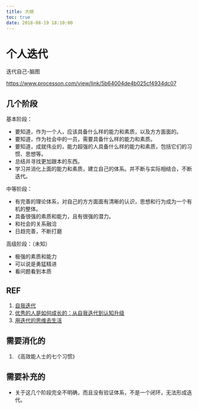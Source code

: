 ```yaml
---
title: 大纲
toc: true
date: 2018-08-19 18:10:00
---
```

# 个人迭代

迭代自己-脑图

https://www.processon.com/view/link/5b64004de4b025cf4934dc07


## 几个阶段

基本阶段：

- 要知道，作为一个人，应该具备什么样的能力和素质，以及方方面面的。
- 要知道，作为社会中的一员，需要具备什么样的能力和素质。
- 要知道，成就伟业的，能力超强的人具备什么样的能力和素质，包括它们的习惯、思想等。
- 总结并寻找更加跟本的东西。
- 学习并消化上面的能力和素质，建立自己的体系。并不断与实际相结合，不断迭代。

中等阶段：

- 有完善的理论体系，对自己的方方面面有清晰的认识，思想和行为成为一个有机的整体。
- 具备很强的素质和能力，且有很强的潜力。
- 和社会的关系融洽
- 日趋完善，不断打磨


高级阶段：（未知）

- 极强的素质和能力
- 可以说是勇猛精进
- 看问题看到本质



## REF

1. [自我迭代](https://www.jianshu.com/p/af1c6524ef4f)
2. [优秀的人是如何成长的：从自我迭代到认知升级](http://www.jiemian.com/article/1352180.html)
3. [用迭代的思维去生活](https://www.jianshu.com/p/e3b229d412ff)


## 需要消化的


1. 《高效能人士的七个习惯》



## 需要补充的

- 关于这几个阶段完全不明确，而且没有验证体系，不是一个闭环，无法形成迭代。

